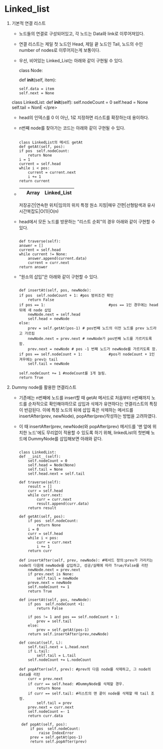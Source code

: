 # Linked\_list

1. 기본적 연결 리스트

   * 노드들의 연결로 구성되어있고, 각 노드는 Data와 link로 이루어져있다.
   * 연결 리스트는 제일 첫 노드인 Head, 제일 끝 노드인 Tail, 노드의 수인 number of nodes로 이루어지는게 보통이다.
   * 우선, 비어있는 Linked\_List는 아래와 같이 구현될 수 있다.

     class Node:

     def **init**\(self, item\):

     ```text
     self.data = item
     self.next = None
     ```

   class LinkedList: def **init**\(self\): self.nodeCount = 0 self.head = None self.tail = NonE &lt;/pre&gt;

   * head의 인덱스를 0 이 아닌, 1로 지정하면 리스트를 확장하는데 용이하다.
   * n번째 node를 찾아가는 코드는 아래와 같이 구현될 수 있다.

     ```text

     class LinkedList의 메서드 getAt
     def getAt(self, pos):
     if pos  self.nodeCount:
         return None      
     i = 1
     current = self.head
     while i < pos:
         current = current.next
         i += 1
     return current
     ```

   * |  | Array | Linked\_List |
     | :--- | :--- | :--- |


     저장공간\|연속한 위치\|임의의 위치 특정 원소 지칭\|매우 간편\|선형탐색과 유사 시간복잡도\|O\(1\)\|O\(n\)

   * head에서 모든 노드를 방문하는 "리스트 순회"의 경우 아래와 같이 구현할 수 있다.

     ```text

     def traverse(self):
     answer = []
     current = self.head
     while current != None:
         answer.append(current.data)
         current = curr.next
     return answer
     ```

   * "원소의 삽입"은 아래와 같이 구현할 수 있다.

     ```text

     def insertAt(self, pos, newNode):                
     if pos  self.nodeCount + 1: #pos 범위조건 확인
         return False        
     if pos == 1:                             #pos == 1인 경우에는 head 뒤에 새 node 삽입
         newNode.next = self.head
         self.head = newNode
     else:
         prev = self.getAt(pos-1) # pos번째 노드의 이전 노드를 prev 노드라고 가르킴
         newNode.next = prev.next # newNode가 pos번째 노드를 가르키도록 함.
         prev.next = newNode # pos -1 번째 노드가 newNode를 가르키도록 함.
     if pos == self.nodeCount + 1:            #pos가 nodeCount + 1인 겨우에는 prev는 tail
         self.tail = newNode

     self.nodeCount += 1 #nodeCount를 1개 늘림.
     return True
     ```

2. Dummy node를 활용한 연결리스트
   * 기존에는 n번째에 노드를 insert할 때 getAt 메서드로 처음부터 n번째까지 노드를 순차적으로 확인해야하므로 삽입과 삭제가 유연하다는 연결리스트의 특징이 반감된다. 이에 특정 노드의 뒤에 삽입 혹은 삭제하는 메서드를 insertAfter\(prev, newNode\), popAfter\(prev\)작성하는 방법을 고려하였다.
   * 이 때 insertAfter\(prev, newNode\)와 popAfter\(prev\) 메서드를 '맨 앞에 위치한 노드'에도 무리없이 적용할 수 있도록 하기 위해, linkedList의 첫번째 노드에 DummyNode를 삽입해보면 아래와 같다.

     ```text

     class LinkedList:
     def __init__(self):
         self.nodeCount = 0
         self.head = Node(None)
         self.tail = None
         self.head.next = self.tail

     def traverse(self):
         result = []
         curr = self.head
         while curr.next:
             curr = curr.next
             result.append(curr.data)
         return result

     def getAt(self, pos):
         if pos  self.nodeCount:
             return None
         i = 0
         curr = self.head
         while i < pos:
             curr = curr.next
             i += 1
         return curr

     def insertAfter(self, prev, newNode): #메서드 정의:prev가 가리키는 node의 다음에 newNode를 삽입하고, 성공/실패에 따라 True/False를 리턴
         newNode.next = prev.next
         if prev.next is None:
             self.tail = newNode
         preve.next = newNode
         self.nodeCount += 1
         return True

     def insertAt(self, pos, newNode):
         if pos  self.nodeCount +1:
             return False

         if pos != 1 and pos == self.nodeCount + 1:
             prev = self.tail
         else:
             prev = self.getAt(pos-1)
         return self.insertAfter(prev,newNode)    

     def concat(self, L):
         self.tail.next = L.head.next
         if L.tail:
             self.tail = L.tail
         self.nodeCount += L.nodeCount

     def popAfter(self, prev): #prev의 다음 node를 삭제하고, 그 node의 data를 리턴
         curr = prev.next 
         if curr == self.head: #DummyNode를 삭제할 경우.
             return None   
         if curr == self.tail: #리스트의 맨 끝이 node를 삭제할 때 tail 조정.
             self.tail = prev
         prev.next = curr.next
         self.nodeCount =- 1
         return curr.data

      def popAt(self, pos):
          if pos  self.nodeCount:
              raise IndexError 
          prev = self.getAt(pos-1)
          return self.popAfter(prev)   
     ```

